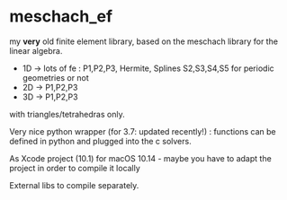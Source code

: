 # meschach_ef
my **very** old finite element library, based on the meschach library for the linear algebra.

- 1D -> lots of fe : P1,P2,P3, Hermite, Splines S2,S3,S4,S5  for periodic geometries or not
- 2D -> P1,P2,P3
- 3D -> P1,P2,P3

with triangles/tetrahedras only.

Very nice python wrapper (for 3.7: updated recently!) : functions can be defined in python and plugged into the c solvers.


As Xcode project (10.1) for macOS 10.14 - maybe you have to adapt the project in order to compile it locally

External libs to compile separately.
